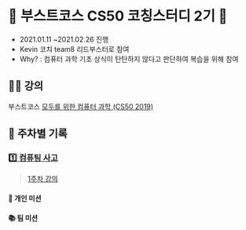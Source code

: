 # 🚀 부스트코스 CS50 코칭스터디 2기 🚀
* 2021.01.11 ~2021.02.26 진행
* Kevin 코치 team8 리드부스터로 참여
* Why? : 컴퓨터 과학 기초 상식이 탄탄하지 않다고 판단하여 복습을 위해 참여

## 👨‍🏫 강의
부스트코스 [모두를 위한 컴퓨터 과학 (CS50 2019)](https://www.boostcourse.org/cs112)

## 🌈 주차별 기록

### [1️⃣ 컴퓨팅 사고](Week1_ComputingThinking)
> [1주차 강의](https://www.boostcourse.org/cs112/joinLectures/41485)

#### 📙 개인 미션

#### 📚 팀 미션
